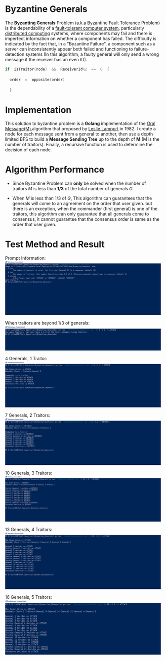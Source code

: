 # Byzantine Generals
The **Byzanting Generals** Problem (a.k.a Byzantine Fault Tolerance Problem) is the dependability of a [fault-tolerant computer system](https://en.wikipedia.org/wiki/Fault-tolerant_computer_system "Fault-tolerant computer system"), particularly [distributed computing](https://en.wikipedia.org/wiki/Distributed_computing "Distributed computing") systems, where components may fail and there is imperfect information on whether a component has failed. The difficulty is indicated by the fact that, in a "Byzantine Failure", a component such as a server can inconsistently appear both failed and functioning to failure-detection systems (In this algorithm, a faulty general will only send a wrong message if the receiver has an even ID).


```go
if  isTraitor(node)  &&  ReceiverId%2  ==  0  {

  order  =  opposite(order)

  }
```


# Implementation
This solution to byzantine problem is a **Golang** implementation of the [Oral Message(M) ](https://www.microsoft.com/en-us/research/uploads/prod/2016/12/The-Byzantine-Generals-Problem.pdf) algorithm that proposed by [Leslie Lamport](https://en.wikipedia.org/wiki/Leslie_Lamport) in 1982. I create a node for each message sent from a general to another, then use a depth limited BFS to build a **Message Sending Tree** up to the depth of **M** (M is the number of traitors). Finally, a recursive function is used to determine the decision of each node.

# Algorithm Performance
- Since Byzantine Problem can **only** be solved when the number of traitors *M* is less than **1/3** of the total number of generals *G*.

- When *M* is less than 1/3 of *G*, This algorithm can guarantees that the generals will come to an agreement on the order that user given. but there is an exception, when the commander (first general) is one of the traitors, this algorithm can only guarantee that all generals come to consensus, it cannot guarantee that the consensus order is same as the order that user given.

# Test Method and Result
Prompt Information:
![Prompt Information](https://raw.githubusercontent.com/MikasaG/CSC-464/master/Assignment%202/Byzantine%20Generals/images/start.png)

When traitors are beyond 1/3 of generals:
![traitors are beyond 1/3 of generals](https://raw.githubusercontent.com/MikasaG/CSC-464/master/Assignment%202/Byzantine%20Generals/images/m%20too%20large.png)

4 Generals, 1 Traitor:
![4 Generals, 1 Traitor](https://raw.githubusercontent.com/MikasaG/CSC-464/master/Assignment%202/Byzantine%20Generals/images/g%3D4.png)

7 Generals, 2 Traitors:
![7 Generals, 2 Traitors](https://raw.githubusercontent.com/MikasaG/CSC-464/master/Assignment%202/Byzantine%20Generals/images/g%3D7.png)

10 Generals, 3 Traitors:
![10 Generals, 3 Traitors](https://raw.githubusercontent.com/MikasaG/CSC-464/master/Assignment%202/Byzantine%20Generals/images/g%3D10.png)

13 Generals, 4 Traitors:
![13 Generals, 4 Traitors](https://raw.githubusercontent.com/MikasaG/CSC-464/master/Assignment%202/Byzantine%20Generals/images/g%3D13.png)

16 Generals, 5 Traitors:
![16 Generals, 5 Traitors](https://raw.githubusercontent.com/MikasaG/CSC-464/master/Assignment%202/Byzantine%20Generals/images/g%3D16.png)
